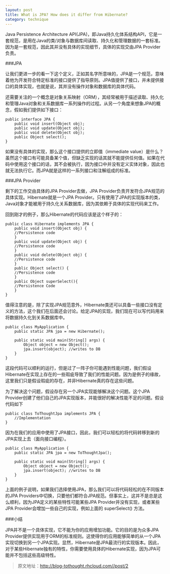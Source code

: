```yaml
---
layout: post
title: What is JPA? How does it differ from Hibernate?
category: technique
---
```


Java Persistence Architecture API(JPA)，即Java持久化体系结构API，它是一套规范，是用在Java的类/对象与数据库间读取、持久化和管理数据的一套标准。因为是一套规范，因此其并没有具体的实现细节，具体的实现交由JPA Provider负责。

<!--more-->

###JPA

让我们更进一步的看一下这个定义，正如其名字所意味的，JPA是一个规范，意味着他为开发符合特定标准的接口提供了指导原则。JPA值提供了接口，并未提供接口的具体实现，也就是说，其并没有操作对象和数据库的具体代码。

还需要关注的一个概念是对象关系映射（ORM），其经常被用于描述读取、持久化和管理Java对象和关系数据库一系列操作的过程。从另一个角度来想象JPA的概念，假如我们提供如下接口：

	public interface JPA {
		public void insert(Object obj);
		public void update(Object obj);
		public void delete(Object obj);
		public Object select();
	}

如果没有具体的实现，那么这个接口提供的立即值（immediate value）是什么？虽然这个接口有可能具备某个值，但缺乏实现的话其就不能提供任何值。如果在代码中使用这个接口的话，其不会被执行，因为接口中并没有定义实体对象，因此也就无法执行它。而JPA就是这样的一系列接口和注解组成的标准。

###JPA Provider

剩下的工作交由具体的JPA Provider去做，JPA Provider负责开发符合JPA规范的具体实现。Hibernate就是一个JPA Provider。只有使用了JPA的实现版本的类，Java对象才能被用于持久化关系数据库，因为其依赖于具体的实现代码来工作。

回到刚才的例子，那么Hibernate的代码应该是这个样子的：

	public class Hibernate implements JPA {
		public void insert(Object obj) {
		//Persistence code
		}
		public void update(Object obj) {
		//Persistence code
		}
		public void delete(Object obj) {
		//Persistence code
		}
		public Object select() {
		//Persistence code
		}
		public Object superSelect(){
		//Persistence Code
		}
	}

值得注意的是，除了实现JPA规范意外，Hibernate类还可以具备一些接口没有定义的方法，这个我们在后面还会讨论。给定JPA的实现，我们现在可以写代码用来将数据持久化到关系数据库中。

	public class MyApplication {
		public static JPA jpa = new Hibernate();
		
		public static void main(String[] args) {
			Object object = new Object();
			jpa.insert(object); //writes to DB
		}
	}

这段代码可以顺利的运行，但是过了一阵子你可能遇到性能问题，我们假设Hibernate在实现上存在的一些瑕疵导致了我们的性能问题。因为是例子的缘故，这里我们只是假设瑕疵的存在，并非Hibernate真的存在这些问题。

为了解决这个问题，假设存在另一个JPA实现能够解决这个问题。这个JPA Provider创建了他们自己的JPA实现版本，并能很好的解决性能不足的问题。假设代码如下

	public class ToThoughtJpa implements JPA {
		//Implementation
	}

因为在我们的应用中使用了JPA接口，因此，我们可以轻松的将代码转移到新的JPA实现上去（面向接口编程）。

	public class MyApplication {
		public static JPA jpa = new ToThoughtJpa();
		
		public static void main(String[] args) {
			Object object = new Object();
			jpa.insert(object); //writes to DB
		}
	}

上面的例子说明，如果我们选择使用JPA，那么我们可以将代码轻松的在不同版本的JPA Providers中切换，只要他们都符合JPA规范。但事实上，这并不是总是这么顺利，因为JPA定义的某些特性可能某些JPA Provider并没有实现，或者某些JPA Provider会增加一些自己的实现，例如上面的 superSelect() 方法。

###小结

JPA并不是一个具体实现，它不能为你的应用增加功能。它的目的是为众多JPA Provider提供实现用于ORM的标准规则。这使得你的应用能够简单的从一个JPA实现切换到另一个JPA实现。显然，Hibernate是JPA最流行的实现版本。因此，对于某些Hibernate独有的特性，你需要使用具体的Hibernate实现，因为JPA可能并不包括这些高级特性。

> 原文地址：http://blog-tothought.rhcloud.com//post/2